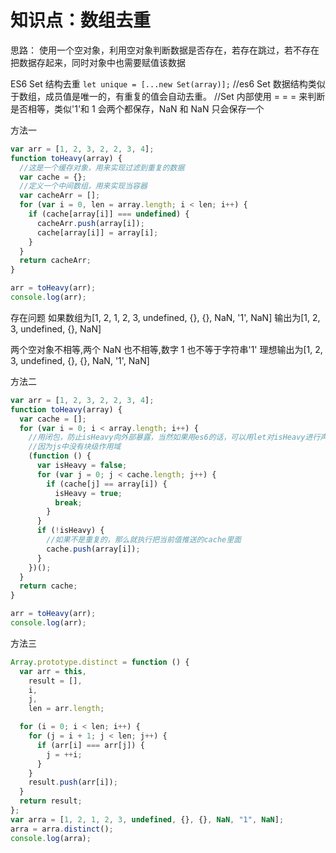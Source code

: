 # 知识点：数组去重

思路：
使用一个空对象，利用空对象判断数据是否存在，若存在跳过，若不存在把数据存起来，同时对象中也需要赋值该数据

ES6 Set 结构去重
`let unique = [...new Set(array)];`
//es6 Set 数据结构类似于数组，成员值是唯一的，有重复的值会自动去重。
//Set 内部使用 = = = 来判断是否相等，类似'1'和 1 会两个都保存，NaN 和 NaN 只会保存一个

方法一

```js
var arr = [1, 2, 3, 2, 2, 3, 4];
function toHeavy(array) {
  //这是一个缓存对象，用来实现过滤到重复的数据
  var cache = {};
  //定义一个中间数组，用来实现当容器
  var cacheArr = [];
  for (var i = 0, len = array.length; i < len; i++) {
    if (cache[array[i]] === undefined) {
      cacheArr.push(array[i]);
      cache[array[i]] = array[i];
    }
  }
  return cacheArr;
}

arr = toHeavy(arr);
console.log(arr);
```

存在问题
如果数组为[1, 2, 1, 2, 3, undefined, {}, {}, NaN, '1', NaN]
输出为[1, 2, 3, undefined, {}, NaN]

两个空对象不相等,两个 NaN 也不相等,数字 1 也不等于字符串'1'
理想输出为[1, 2, 3, undefined, {}, {}, NaN, '1', NaN]

方法二

```js
var arr = [1, 2, 3, 2, 2, 3, 4];
function toHeavy(array) {
  var cache = [];
  for (var i = 0; i < array.length; i++) {
    //用闭包，防止isHeavy向外部暴露，当然如果用es6的话，可以用let对isHeavy进行声明也能达到同样的目的
    //因为js中没有块级作用域
    (function () {
      var isHeavy = false;
      for (var j = 0; j < cache.length; j++) {
        if (cache[j] == array[i]) {
          isHeavy = true;
          break;
        }
      }
      if (!isHeavy) {
        //如果不是重复的，那么就执行把当前值推送的cache里面
        cache.push(array[i]);
      }
    })();
  }
  return cache;
}

arr = toHeavy(arr);
console.log(arr);
```

方法三

```js
Array.prototype.distinct = function () {
  var arr = this,
    result = [],
    i,
    j,
    len = arr.length;

  for (i = 0; i < len; i++) {
    for (j = i + 1; j < len; j++) {
      if (arr[i] === arr[j]) {
        j = ++i;
      }
    }
    result.push(arr[i]);
  }
  return result;
};
var arra = [1, 2, 1, 2, 3, undefined, {}, {}, NaN, "1", NaN];
arra = arra.distinct();
console.log(arra);
```
